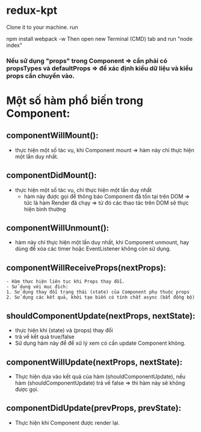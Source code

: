# redux-kpt
Clone it to your machine. run

npm install
webpack -w
Then open new Terminal (CMD) tab and run "node index"
### Nếu sử dụng "props" trong Component => cần phải có propsTypes và defaultProps => để xác định kiểu dữ liệu và kiểu props cần chuyền vào.
# Một số hàm phổ biến trong Component:
## componentWillMount(): 
- thực hiện một số tác vụ, khi Component mount => hàm này chỉ thực hiện một lần duy nhất.
## componentDidMount(): 
- thực hiện một số tác vụ, chỉ thực hiện một lần duy nhất
	- hàm này được gọi để thông báo Component đã tồn tại trên DOM => tức là hàm Render đã chạy
	=> từ đó các thao tác trên DOM sẽ thực hiện bình thường
## componentWillUnmount():
- hàm này chỉ thực hiện một lần duy nhất, khi Component unmount, hay dùng để xóa các timer hoặc EventListener không còn sử dụng.
## componentWillReceiveProps(nextProps):
	- Hàm thực hiện liên tục khi Props thay đổi.
	- Sử dụng với mục đích:
    1. Sử dụng thay đổi trạng thái (state) của Component phụ thuộc props
    2. Sử dụng các kết quả, khởi tạo biến có tính chất async (bất đồng bộ)
## shouldComponentUpdate(nextProps, nextState):
  - thực hiện khi (state) và (props) thay đổi
  - trả về kết quả true/false
  - Sử dụng hàm này để để xử lý xem có cần update Component không.
## componentWillUpdate(nextProps, nextState):
  - Thực hiện dựa vào kết quả của hàm (shouldComponentUpdate), nếu hàm (shouldComponentUpdate) trả về false => thì hàm này sẽ không được gọi.
## componentDidUpdate(prevProps, prevState):
  - Thực hiện khi Component được render lại.
  
 
